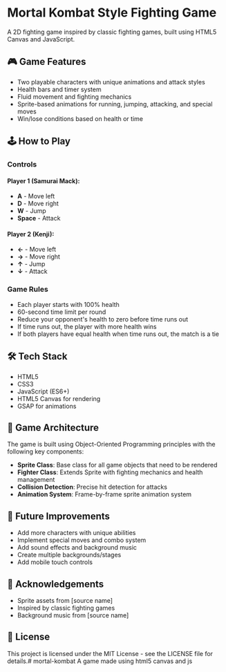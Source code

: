 # Mortal Kombat Style Fighting Game

A 2D fighting game inspired by classic fighting games, built using HTML5 Canvas and JavaScript.

## 🎮 Game Features

- Two playable characters with unique animations and attack styles
- Health bars and timer system
- Fluid movement and fighting mechanics
- Sprite-based animations for running, jumping, attacking, and special moves
- Win/lose conditions based on health or time

## 🕹️ How to Play

### Controls

#### Player 1 (Samurai Mack):
- **A** - Move left
- **D** - Move right
- **W** - Jump
- **Space** - Attack

#### Player 2 (Kenji):
- **←** - Move left
- **→** - Move right
- **↑** - Jump
- **↓** - Attack

### Game Rules
- Each player starts with 100% health
- 60-second time limit per round
- Reduce your opponent's health to zero before time runs out
- If time runs out, the player with more health wins
- If both players have equal health when time runs out, the match is a tie

## 🛠️ Tech Stack

- HTML5
- CSS3
- JavaScript (ES6+)
- HTML5 Canvas for rendering
- GSAP for animations


## 🧩 Game Architecture

The game is built using Object-Oriented Programming principles with the following key components:

- **Sprite Class**: Base class for all game objects that need to be rendered
- **Fighter Class**: Extends Sprite with fighting mechanics and health management
- **Collision Detection**: Precise hit detection for attacks
- **Animation System**: Frame-by-frame sprite animation system

## 🚀 Future Improvements

- Add more characters with unique abilities
- Implement special moves and combo system
- Add sound effects and background music
- Create multiple backgrounds/stages
- Add mobile touch controls

## 🙏 Acknowledgements

- Sprite assets from [source name]
- Inspired by classic fighting games
- Background music from [source name]

## 📝 License

This project is licensed under the MIT License - see the LICENSE file for details.# mortal-kombat
 A game made using html5 canvas and js
